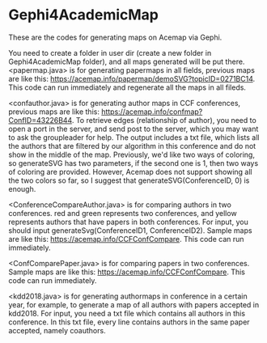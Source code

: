 # Gephi4AcademicMap
These are the codes for generating maps on Acemap via Gephi.

You need to create a folder in user dir (create a new folder in Gephi4AcademicMap folder), and all maps generated will be put there.
<papermap.java> is for generating papermaps in all fields, previous maps are like this: https://acemap.info/papermap/demoSVG?topicID=0271BC14. This code can run immediately and regenerate all the maps in all fileds.

<confauthor.java> is for generating author maps in CCF conferences, previous maps are like this: https://acemap.info/confmap?ConfID=43226B44. To retrieve edges (relationship of author), you need to open a port in the server, and send post to the server, which you may want to ask the groupleader for help. The output includes a txt file, which lists all the authors that are filtered by our algorithm in this conference and do not show in the middle of the map. Previously, we'd like two ways of coloring, so generateSVG has two parameters, if the second one is 1, then two ways of coloring are provided. However, Acemap does not support showing all the two colors so far, so I suggest that generateSVG(ConferenceID, 0) is enough.

<ConferenceCompareAuthor.java> is for comparing authors in two conferences. red and green represents two conferences, and yellow represents authors that have papers in both conferences. For input, you should input generateSvg(ConferenceID1, ConferenceID2). Sample maps are like this: https://acemap.info/CCFConfCompare. This code can run immediately.

<ConfComparePaper.java> is for comparing papers in two conferences. Sample maps are like this: https://acemap.info/CCFConfCompare. This code can run immediately.

<kdd2018.java> is for generating authormaps in conference in a certain year, for example, to generate a map of all authors with papers accepted in kdd2018. For input, you need a txt file which contains all authors in this conference. In this txt file, every line contains authors in the same paper accepted, namely coauthors. 


